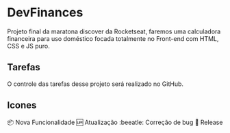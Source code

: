 # DevFinances

Projeto final da maratona discover da Rocketseat, faremos uma calculadora financeira para uso doméstico focada totalmente no Front-end com HTML, CSS e JS puro.

## Tarefas

O controle das tarefas desse projeto será realizado no GitHub.

## Icones

:package: Nova Funcionalidade
:up: Atualização
:beeatle: Correção de bug
:checkered_flag: Release